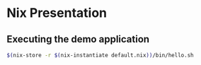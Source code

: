 # Nix Presentation

## Executing the demo application

```bash
$(nix-store -r $(nix-instantiate default.nix))/bin/hello.sh
```
